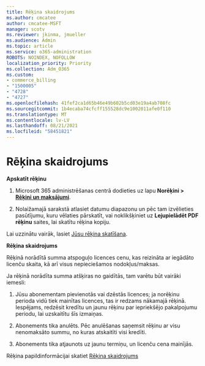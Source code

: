 ```yaml
---
title: Rēķina skaidrojums
ms.author: cmcatee
author: cmcatee-MSFT
manager: scotv
ms.reviewer: jkinma, jmueller
ms.audience: Admin
ms.topic: article
ms.service: o365-administration
ROBOTS: NOINDEX, NOFOLLOW
localization_priority: Priority
ms.collection: Adm_O365
ms.custom:
- commerce_billing
- "1500005"
- "4728"
- "4727"
ms.openlocfilehash: 41fef2ca1d65b46e49b602b5cd03e19a4ab708fc
ms.sourcegitcommit: 1b4ecaba74cfcff155528dc9e1002011afe0f110
ms.translationtype: MT
ms.contentlocale: lv-LV
ms.lasthandoff: 08/21/2021
ms.locfileid: "58451821"
---
```

# <a name="understand-your-bill"></a>Rēķina skaidrojums

**Apskatīt rēķinu**

1. Microsoft 365 administrēšanas centrā dodieties uz lapu **Norēķini > [Rēķini un maksājumi](https://go.microsoft.com/fwlink/p/?linkid=848039)**.

2. Nolaižamajā sarakstā atlasiet datumu diapazonu un pēc tam izvēlieties pasūtījumu, kuru vēlaties pārskatīt, vai noklikšķiniet uz **Lejupielādēt PDF rēķinu** saites, lai skatītu rēķina kopiju.

Lai uzzinātu vairāk, lasiet [Jūsu rēķina skatīšana](https://docs.microsoft.com/microsoft-365/commerce/billing-and-payments/view-your-bill-or-invoice).

**Rēķina skaidrojums**

Rēķinā norādītā summa atspoguļo licences cenu, kas reizināta ar iegādāto licenču skaita, kā arī visus nepieciešamos nodokļus/maksas.

Ja rēķinā norādīta summa atšķiras no gaidītās, tam varētu būt vairāki iemesli:

1. Jūsu abonementam pievienotās vai dzēstās licences; ja norēķinu perioda vidū tiek mainītas licences, tas ir redzams nākamajā rēķinā.  Iespējams, redzēsit kredītu un jaunu rēķinu par iepriekšējo pakalpojumu periodu, lai uzskaitītu šīs izmaiņas.

2. Abonements tika anulēts.  Pēc anulēšanas saņemsit rēķinu ar visu nenomaksāto summu, no kuras atskaitīti visi kredīti.

3. Abonements tika atjaunots uz jaunu termiņu, un licenču cena mainījās.  

Rēķina papildinformācijai skatiet [Rēķina skaidrojums](https://support.office.com/article/Understand-your-invoice-for-Office-365-for-business-0724b428-fb59-4962-8c37-6674166d7507)
